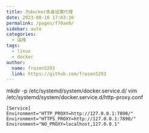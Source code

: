 ```yaml
---
title: 为docker本身设置代理
date: 2023-08-16 17:03:16
permalink: /pages/f70ae0/
sidebar: auto
categories:
  - 运维
tags:
  - linux
  - docker
author: 
  name: frozen5293
  link: https://github.com/frozen5293
---
```

mkdir -p /etc/systemd/system/docker.service.d/
vim /etc/systemd/system/docker.service.d/http-proxy.conf

```text
[Service]
Environment="HTTP_PROXY=http://127.0.0.1:7890/"        
Environment="HTTPS_PROXY=http://127.0.0.1:7890/"        
Environment="NO_PROXY=localhost,127.0.0.1" 
```
